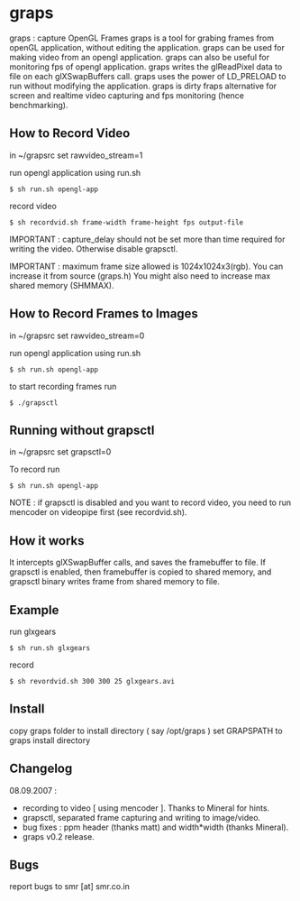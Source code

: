 graps
=====

graps : capture OpenGL Frames graps is a tool for grabing frames from openGL application, without editing the application.
graps can be used for making video from an opengl application. graps can also be useful for monitoring fps of opengl application.  graps writes the glReadPixel data to file on each glXSwapBuffers call. graps uses the power of LD_PRELOAD to run without modifying the application.  graps is dirty fraps alternative for screen and realtime video capturing and fps monitoring (hence benchmarking).

How to Record Video
-------------------

in ~/grapsrc set rawvideo_stream=1

run opengl application using run.sh
```
$ sh run.sh opengl-app
```

record video
```
$ sh recordvid.sh frame-width frame-height fps output-file
```

IMPORTANT : capture_delay should not be set more than time required for
writing the video. Otherwise disable grapsctl.

IMPORTANT : maximum frame size allowed is 1024x1024x3(rgb). You can increase it from source (graps.h)
You might also need to increase max shared memory (SHMMAX).


How to Record Frames to Images
------------------------------

in ~/grapsrc set rawvideo_stream=0

run opengl application using run.sh
```
$ sh run.sh opengl-app
```

to start recording frames run
```
$ ./grapsctl
```


Running without grapsctl
------------------------

in ~/grapsrc set grapsctl=0

To record run
```
$ sh run.sh opengl-app
```

NOTE : if grapsctl is disabled and you want to record video,
you need to run mencoder on videopipe first (see recordvid.sh).


How it works
------------
It intercepts glXSwapBuffer calls, and saves the framebuffer to file.
If grapsctl is enabled, then framebuffer is copied to shared memory,
and grapsctl binary writes frame from shared memory to file.



Example
-------
run glxgears
```
$ sh run.sh glxgears
```

record
```
$ sh revordvid.sh 300 300 25 glxgears.avi
```


Install
-------
copy graps folder to install directory ( say /opt/graps )
set GRAPSPATH to graps install directory


Changelog
---------
08.09.2007 :
- recording to video [ using mencoder ]. Thanks to Mineral for hints.
- grapsctl, separated frame capturing and writing to image/video.
- bug fixes : ppm header (thanks matt) and width*width (thanks Mineral).
- graps v0.2 release.

Bugs
----
report bugs to smr [at] smr.co.in

